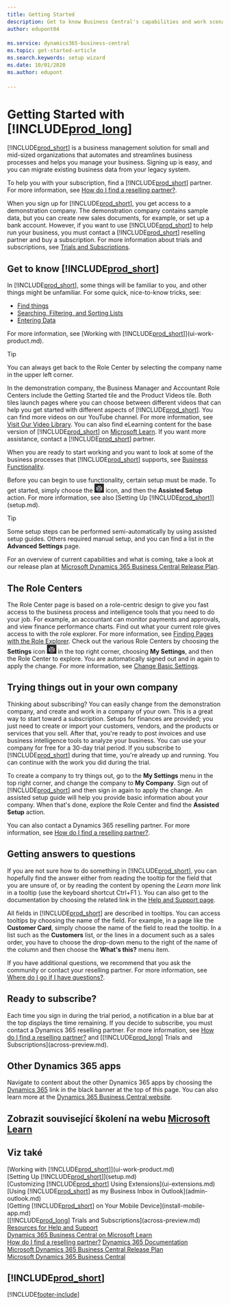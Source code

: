 ```yaml
---
title: Getting Started
description: Get to know Business Central's capabilities and work scenarios so that you can get off to a good start.
author: edupont04

ms.service: dynamics365-business-central
ms.topic: get-started-article
ms.search.keywords: setup wizard
ms.date: 10/01/2020
ms.author: edupont

---
```

# Getting Started with [!INCLUDE[prod_long](includes/prod_long.md)]
[!INCLUDE[prod_short](includes/prod_short.md)] is a business management solution for small and mid-sized organizations that automates and streamlines business processes and helps you manage your business. Signing up is easy, and you can migrate existing business data from your legacy system.

To help you with your subscription, find a [!INCLUDE[prod_short](includes/prod_short.md)] partner. For more information, see [How do I find a reselling partner?](across-faq.md#findpartner).

When you sign up for [!INCLUDE[prod_short](includes/prod_short.md)], you get access to a demonstration company. The demonstration company contains sample data, but you can create new sales documents, for example, or set up a bank account. However, if you want to use [!INCLUDE[prod_short](includes/prod_short.md)] to help run your business, you must contact a [!INCLUDE[prod_short](includes/prod_short.md)] reselling partner and buy a subscription. For more information about trials and subscriptions, see [Trials and Subscriptions](across-preview.md).

## Get to know [!INCLUDE[prod_short](includes/prod_short.md)]

In [!INCLUDE[prod_short](includes/prod_short.md)], some things will be familiar to you, and other things might be unfamiliar. For some quick, nice-to-know tricks, see:

* [Find things](ui-search.md)
* [Searching, Filtering, and Sorting Lists](ui-enter-criteria-filters.md)
* [Entering Data](ui-enter-data.md)

For more information, see [Working with [!INCLUDE[prod_short](includes/prod_short.md)]](ui-work-product.md).

> [!TIP]  
> You can always get back to the Role Center by selecting the company name in the upper left corner.

In the demonstration company, the Business Manager and Accountant Role Centers include the Getting Started tile and the Product Videos tile. Both tiles launch pages where you can choose between different videos that can help you get started with different aspects of [!INCLUDE[prod_short](includes/prod_short.md)]. You can find more videos on our YouTube channel. For more information, see [Visit Our Video Library](across-videos.md). You can also find eLearning content for the base version of [!INCLUDE[prod_short](includes/prod_short.md)] on [Microsoft Learn](/learn/dynamics365/business-central?WT.mc_id=dyn365bc_landingpage-docs). If you want more assistance, contact a [!INCLUDE[prod_short](includes/prod_short.md)] partner.

When you are ready to start working and you want to look at some of the business processes that [!INCLUDE[prod_short](includes/prod_short.md)] supports, see [Business Functionality](across-business-functionality.md).

Before you can begin to use functionality, certain setup must be made. To get started, simply choose the ![Sprocket icon to open the Settings menu](media/ui-experience/settings_icon_small.png) icon, and then the **Assisted Setup** action. For more information, see also [Setting Up [!INCLUDE[prod_short](includes/prod_short.md)]](setup.md).

> [!TIP]
> Some setup steps can be performed semi-automatically by using assisted setup guides. Others required manual setup, and you can find a list in the **Advanced Settings** page.

<!--Some Role Center pages provide a **Setup and Extensions** button. Here you have access to a list of assisted setup guides that can help you get started by setting selected areas up quickly. If an area is not covered by an assisted setup, choose the **Manual Setup** action to access setup pages where you can fill in setup fields for all areas manually. For more information, see also [Setting Up [!INCLUDE[prod_short](includes/prod_short.md)]](setup.md).  

> [!NOTE]
> The list of setup guides, extensions, and services that are available differ depending on the user experience you choose for your company. The **Essential** experience gives access to fewer than the **Premium** experience does. The first time you sign in, you use the Essential experience. For more information, see [Change Which Features are Displayed](ui-experiences.md).  -->

For an overview of current capabilities and what is coming, take a look at our release plan at [Microsoft Dynamics 365 Business Central Release Plan](https://go.microsoft.com/fwlink/?linkid=2047422).

## The Role Centers
The Role Center page is based on a role-centric design to give you fast access to the business process and intelligence tools that you need to do your job. For example, an accountant can monitor payments and approvals, and view finance performance charts. Find out what your current role gives access to with the role explorer. For more information, see [Finding Pages with the Role Explorer](ui-role-explorer.md). Check out the various Role Centers by choosing the **Settings** icon ![Settings](media/ui-experience/settings_icon_small.png "Settings icon for role center") in the top right corner, choosing **My Settings**, and then the Role Center to explore. You are automatically signed out and in again to apply the change. For more information, see [Change Basic Settings](ui-change-basic-settings.md).

## Trying things out in your own company
Thinking about subscribing? You can easily change from the demonstration company, and create and work in a company of your own. This is a great way to start toward a subscription. Setups for finances are provided; you just need to create or import your customers, vendors, and the products or services that you sell. After that, you're ready to post invoices and use business intelligence tools to analyze your business. You can use your company for free for a 30-day trial period. If you subscribe to [!INCLUDE[prod_short](includes/prod_short.md)] during that time, you're already up and running. You can continue with the work you did during the trial.

To create a company to try things out, go to the **My Settings** menu in the top right corner, and change the company to **My Company**. Sign out of [!INCLUDE[prod_short](includes/prod_short.md)] and then sign in again to apply the change. An assisted setup guide will help you provide basic information about your company. When that's done, explore the Role Center and find the **Assisted Setup** action.

You can also contact a Dynamics 365 reselling partner. For more information, see [How do I find a reselling partner?](across-faq.md#findpartner).

## Getting answers to questions

If you are not sure how to do something in [!INCLUDE[prod_short](includes/prod_short.md)], you can hopefully find the answer either from reading the tooltip for the field that you are unsure of, or by reading the content by opening the *Learn more* link in a tooltip (use the keyboard shortcut Ctrl+F1 ). You can also get to the documentation by choosing the related link in the [Help and Support page](product-help-and-support.md).

All fields in [!INCLUDE[prod_short](includes/prod_short.md)] are described in tooltips. You can access tooltips by choosing the name of the field. For example, in a page like the **Customer Card**, simply choose the name of the field to read the tooltip. In a list such as the **Customers** list, or the lines in a document such as a sales order, you have to choose the drop-down menu to the right of the name of the column and then choose the **What's this?** menu item.

If you have additional questions, we recommend that you ask the community or contact your reselling partner. For more information, see [Where do I go if I have questions?](across-faq.md#where-do-i-go-if-i-have-questions).

## Ready to subscribe?

Each time you sign in during the trial period, a notification in a blue bar at the top displays the time remaining. If you decide to subscribe, you must contact a Dynamics 365 reselling partner. For more information, see [How do I find a reselling partner?](across-faq.md#findpartner) and [[!INCLUDE[prod_long](includes/prod_long.md)] Trials and Subscriptions](across-preview.md).

## Other Dynamics 365 apps
Navigate to content about the other Dynamics 365 apps by choosing the [Dynamics 365](/dynamics365/) link in the black banner at the top of this page. You can also learn more at the [Dynamics 365 Business Central website](https://dynamics.microsoft.com/business-central/overview/).

## Zobrazit související školení na webu [Microsoft Learn](/learn/paths/get-started-dynamics-365-business-central/)

## Viz také

[Working with [!INCLUDE[prod_short](includes/prod_short.md)]](ui-work-product.md)  
[Setting Up [!INCLUDE[prod_short](includes/prod_short.md)]](setup.md)  
[Customizing [!INCLUDE[prod_short](includes/prod_short.md)] Using Extensions](ui-extensions.md)  
[Using [!INCLUDE[prod_short](includes/prod_short.md)] as my Business Inbox in Outlook](admin-outlook.md)  
[Getting [!INCLUDE[prod_short](includes/prod_short.md)] on Your Mobile Device](install-mobile-app.md)  
[[!INCLUDE[prod_long](includes/prod_long.md)] Trials and Subscriptions](across-preview.md)  
[Resources for Help and Support](product-help-and-support.md)  
[Dynamics 365 Business Central on Microsoft Learn](/learn/dynamics365/business-central?WT.mc_id=dyn365bc_landingpage-docs)  
[How do I find a reselling partner?](across-faq.md#findpartner)
[Dynamics 365 Documentation](/dynamics365/)  
[Microsoft Dynamics 365 Business Central Release Plan](https://go.microsoft.com/fwlink/?linkid=2047422)  
[Microsoft Dynamics 365 Business Central](https://go.microsoft.com/fwlink/?linkid=828707)

## [!INCLUDE[prod_short](includes/free_trial_md.md)]


[!INCLUDE[footer-include](includes/footer-banner.md)]